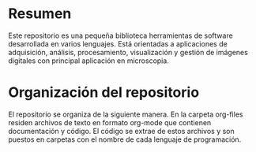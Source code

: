 # Resumen
Este repositorio es una pequeña biblioteca herramientas de software desarrollada en varios lenguajes. Está  orientadas a aplicaciones de adquisición, análisis, procesamiento, visualización y gestión de imágenes digitales con principal aplicación en microscopia.

# Organización del repositorio
El repositorio se organiza de la siguiente manera. En la carpeta org-files residen archivos de texto en formato org-mode que contienen documentación y código. El código se extrae de estos archivos y son puestos en carpetas con el nombre de cada lenguaje de programación.
